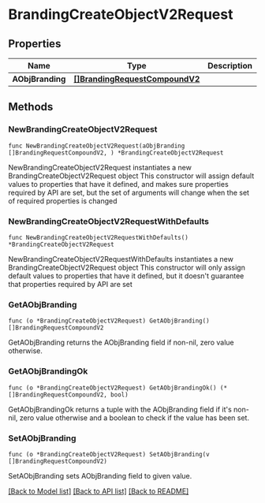# BrandingCreateObjectV2Request

## Properties

Name | Type | Description | Notes
------------ | ------------- | ------------- | -------------
**AObjBranding** | [**[]BrandingRequestCompoundV2**](BrandingRequestCompoundV2.md) |  | 

## Methods

### NewBrandingCreateObjectV2Request

`func NewBrandingCreateObjectV2Request(aObjBranding []BrandingRequestCompoundV2, ) *BrandingCreateObjectV2Request`

NewBrandingCreateObjectV2Request instantiates a new BrandingCreateObjectV2Request object
This constructor will assign default values to properties that have it defined,
and makes sure properties required by API are set, but the set of arguments
will change when the set of required properties is changed

### NewBrandingCreateObjectV2RequestWithDefaults

`func NewBrandingCreateObjectV2RequestWithDefaults() *BrandingCreateObjectV2Request`

NewBrandingCreateObjectV2RequestWithDefaults instantiates a new BrandingCreateObjectV2Request object
This constructor will only assign default values to properties that have it defined,
but it doesn't guarantee that properties required by API are set

### GetAObjBranding

`func (o *BrandingCreateObjectV2Request) GetAObjBranding() []BrandingRequestCompoundV2`

GetAObjBranding returns the AObjBranding field if non-nil, zero value otherwise.

### GetAObjBrandingOk

`func (o *BrandingCreateObjectV2Request) GetAObjBrandingOk() (*[]BrandingRequestCompoundV2, bool)`

GetAObjBrandingOk returns a tuple with the AObjBranding field if it's non-nil, zero value otherwise
and a boolean to check if the value has been set.

### SetAObjBranding

`func (o *BrandingCreateObjectV2Request) SetAObjBranding(v []BrandingRequestCompoundV2)`

SetAObjBranding sets AObjBranding field to given value.



[[Back to Model list]](../README.md#documentation-for-models) [[Back to API list]](../README.md#documentation-for-api-endpoints) [[Back to README]](../README.md)


